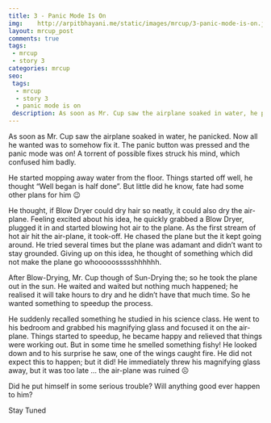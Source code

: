 ```yaml
---
title: 3 - Panic Mode Is On
img:    http://arpitbhayani.me/static/images/mrcup/3-panic-mode-is-on.jpg
layout: mrcup_post
comments: true
tags:
 - mrcup
 - story 3
categories: mrcup
seo:
 tags:
  - mrcup
  - story 3
  - panic mode is on
 description: As soon as Mr. Cup saw the airplane soaked in water, he panicked. Now all he wanted was to somehow fix it. The panic button was pressed and the panic mode was on! A torrent of possible fixes struck his mind, which confused him badly.
---
```


As soon as Mr. Cup saw the airplane soaked in water, he panicked. Now all he wanted was to somehow fix it. The panic button was pressed and the panic mode was on! A torrent of possible fixes struck his mind, which confused him badly.

He started mopping away water from the floor. Things started off well, he thought “Well began is half done”. But little did he know, fate had some other plans for him 😉

He thought, if Blow Dryer could dry hair so neatly, it could also dry the air-plane. Feeling excited about his idea, he quickly grabbed a Blow Dryer, plugged it in and started blowing hot air to the plane. As the first stream of hot air hit the air-plane, it took-off. He chased the plane but the it kept going around. He tried several times but the plane was adamant and didn’t want to stay grounded. Giving up on this idea, he thought of something which did not make the plane go whooooossssshhhhhh.

After Blow-Drying, Mr. Cup though of Sun-Drying the; so he took the plane out in the sun. He waited and waited but nothing much happened; he realised it will take hours to dry and he didn’t have that much time. So he wanted something to speedup the process.

He suddenly recalled something he studied in his science class. He went to his bedroom and grabbed his magnifying glass and focused it on the air-plane. Things started to speedup, he became happy and relieved that things were working out. But in some time he smelled something fishy! He looked down and to his surprise he saw, one of the wings caught fire. He did not expect this to happen; but it did! He immediately threw his magnifying glass away, but it was too late … the air-plane was ruined ☹

Did he put himself in some serious trouble?
Will anything good ever happen to him?

Stay Tuned
